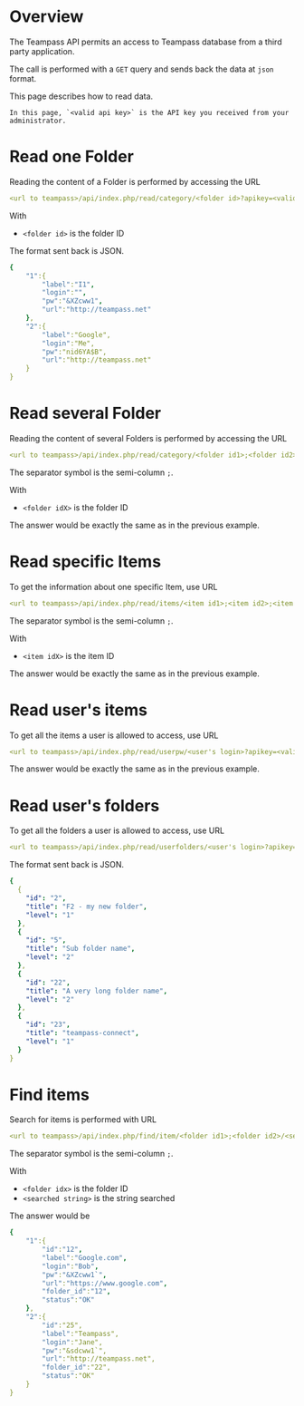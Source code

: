 # Overview

The Teampass API permits an access to Teampass database from a third party application.

The call is performed with a `GET` query and sends back the data at `json` format.

This page describes how to read data.

    In this page, `<valid api key>` is the API key you received from your administrator.


# Read one Folder

Reading the content of a Folder is performed by accessing the URL

```yaml
<url to teampass>/api/index.php/read/category/<folder id>?apikey=<valid api key>
```
    
With

* `<folder id>` is the folder ID

The format sent back is JSON.

```yaml
{
	"1":{
		"label":"I1",
		"login":"",
		"pw":"&XZcww1",
		"url":"http://teampass.net"
	},
	"2":{
		"label":"Google",
		"login":"Me",
		"pw":"nid6YA$B",
		"url":"http://teampass.net"
	}
}
```

# Read several Folder

Reading the content of several Folders is performed by accessing the URL

```yaml
<url to teampass>/api/index.php/read/category/<folder id1>;<folder id2>;<folder id3>?apikey=<valid api key>
```

The separator symbol is the semi-column ` ; `.

With

* `<folder idX>` is the folder ID

The answer would be exactly the same as in the previous example.

# Read specific Items

To get the information about one specific Item, use URL

```yaml
<url to teampass>/api/index.php/read/items/<item id1>;<item id2>;<item id3>?apikey=<valid api key>
```

The separator symbol is the semi-column ` ; `.

With

* `<item idX>` is the item ID

The answer would be exactly the same as in the previous example.

# Read user's items

To get all the items a user is allowed to access, use URL

```yaml
<url to teampass>/api/index.php/read/userpw/<user's login>?apikey=<valid api key>
```

The answer would be exactly the same as in the previous example.


# Read user's folders

To get all the folders a user is allowed to access, use URL

```yaml
<url to teampass>/api/index.php/read/userfolders/<user's login>?apikey=<valid api key>
```

The format sent back is JSON.

```yaml
{
  {
    "id": "2",
    "title": "F2 - my new folder",
    "level": "1"
  },
  {
    "id": "5",
    "title": "Sub folder name",
    "level": "2"
  },
  {
    "id": "22",
    "title": "A very long folder name",
    "level": "2"
  },
  {
    "id": "23",
    "title": "teampass-connect",
    "level": "1"
  }
}
```

# Find items

Search for items is performed with  URL

```yaml
<url to teampass>/api/index.php/find/item/<folder id1>;<folder id2>/<searched string>?apikey=<valid api key>
```

The separator symbol is the semi-column ` ; `.

With

* `<folder idx>` is the folder ID
* `<searched string>` is the string searched

The answer would be

```yaml
{
	"1":{
		"id":"12",
		"label":"Google.com",
		"login":"Bob",
		"pw":"&XZcww1`",
		"url":"https://www.google.com",
		"folder_id":"12",
		"status":"OK"
	},
	"2":{
		"id":"25",
		"label":"Teampass",
		"login":"Jane",
		"pw":"&sdcww1`",
		"url":"http://teampass.net",
		"folder_id":"22",
		"status":"OK"
	}
}
```
